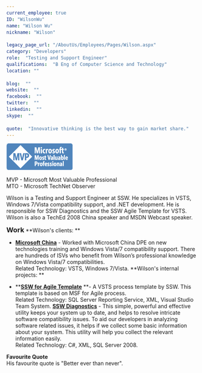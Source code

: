 ```yaml
---
current_employee: true
ID: "WilsonWu"
name: "Wilson Wu"
nickname: "Wilson"

legacy_page_url: "/AboutUs/Employees/Pages/Wilson.aspx"
category: "Developers"
role:  "Testing and Support Engineer"
qualifications:  "B Eng of Computer Science and Technology"
location: ""

blog:  ""
website:  ""
facebook:  ""
twitter:  ""
linkedin:  ""
skype:  ""

quote:  "Innovative thinking is the best way to gain market share."
---
```


![Microsoft MVP - Team System](./Images/Bio/mvplogo.gif) 
 

MVP - Microsoft Most Valuable Professional  
MTO - Microsoft TechNet Observer

Wilson is a Testing and Support Engineer at SSW. He specializes in VSTS, Windows 7/Vista compatibility support, and .NET development. He is responsible for SSW Diagnostics and the SSW Agile Template for VSTS.  
Wilson is also a TechEd 2008 China speaker and MSDN Webcast speaker.

**<font size="4">Work</font>**
**Wilson's clients: **

*   **[**Microsoft China**](http://www.microsoft.com/ "Microsoft China")** - Worked with Microsoft China DPE on new technologies training and Windows Vista/7 compatibility support. There are hundreds of ISVs who benefit from Wilson’s professional knowledge on Windows Vista/7 compatibilities.   
Related Technology: VSTS, Windows 7/Vista. **Wilson's internal projects: **

*   **[**SSW for Agile Template**](http://www.ssw.com.au/ssw/Download/ProdBasket.aspx?ID=AT "SSW for Agile Template") **- A VSTS process template by SSW. This template is based on MSF for Agile process.  
Related Technology: SQL Server Reporting Service, XML, Visual Studio Team System. 
    **[**SSW Diagnostics**](http://www.ssw.com.au/ssw/diagnostics/ "SSW Diagnostics")** - This simple, powerful and effective utility keeps your system up to date, and helps to resolve intricate software compatibility issues. To aid our developers in analyzing software related issues, it helps if we collect some basic information about your system. This utility will help you collect the relevant information easily.   
Related Technology: C#, XML, SQL Server 2008.

**Favourite Quote**  
His favourite quote is "Better ever than never".